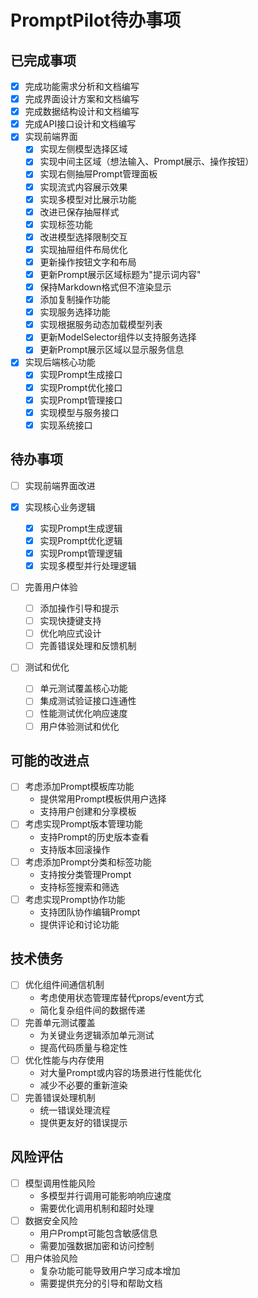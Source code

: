 # PromptPilot待办事项

## 已完成事项
- [x] 完成功能需求分析和文档编写
- [x] 完成界面设计方案和文档编写
- [x] 完成数据结构设计和文档编写
- [x] 完成API接口设计和文档编写
- [x] 实现前端界面
  - [x] 实现左侧模型选择区域
  - [x] 实现中间主区域（想法输入、Prompt展示、操作按钮）
  - [x] 实现右侧抽屉Prompt管理面板
  - [x] 实现流式内容展示效果
  - [x] 实现多模型对比展示功能
  - [x] 改进已保存抽屉样式
  - [x] 实现标签功能
  - [x] 改进模型选择限制交互
  - [x] 实现抽屉组件布局优化
  - [x] 更新操作按钮文字和布局
  - [x] 更新Prompt展示区域标题为"提示词内容"
  - [x] 保持Markdown格式但不渲染显示
  - [x] 添加复制操作功能
  - [x] 实现服务选择功能
  - [x] 实现根据服务动态加载模型列表
  - [x] 更新ModelSelector组件以支持服务选择
  - [x] 更新Prompt展示区域以显示服务信息
- [x] 实现后端核心功能
  - [x] 实现Prompt生成接口
  - [x] 实现Prompt优化接口
  - [x] 实现Prompt管理接口
  - [x] 实现模型与服务接口
  - [x] 实现系统接口

## 待办事项
- [ ] 实现前端界面改进

- [x] 实现核心业务逻辑
  - [x] 实现Prompt生成逻辑
  - [x] 实现Prompt优化逻辑
  - [x] 实现Prompt管理逻辑
  - [x] 实现多模型并行处理逻辑

- [ ] 完善用户体验
  - [ ] 添加操作引导和提示
  - [ ] 实现快捷键支持
  - [ ] 优化响应式设计
  - [ ] 完善错误处理和反馈机制

- [ ] 测试和优化
  - [ ] 单元测试覆盖核心功能
  - [ ] 集成测试验证接口连通性
  - [ ] 性能测试优化响应速度
  - [ ] 用户体验测试和优化

## 可能的改进点
- [ ] 考虑添加Prompt模板库功能
  - 提供常用Prompt模板供用户选择
  - 支持用户创建和分享模板
- [ ] 考虑实现Prompt版本管理功能
  - 支持Prompt的历史版本查看
  - 支持版本回滚操作
- [ ] 考虑添加Prompt分类和标签功能
  - 支持按分类管理Prompt
  - 支持标签搜索和筛选
- [ ] 考虑实现Prompt协作功能
  - 支持团队协作编辑Prompt
  - 提供评论和讨论功能

## 技术债务
- [ ] 优化组件间通信机制
  - 考虑使用状态管理库替代props/event方式
  - 简化复杂组件间的数据传递
- [ ] 完善单元测试覆盖
  - 为关键业务逻辑添加单元测试
  - 提高代码质量与稳定性
- [ ] 优化性能与内存使用
  - 对大量Prompt或内容的场景进行性能优化
  - 减少不必要的重新渲染
- [ ] 完善错误处理机制
  - 统一错误处理流程
  - 提供更友好的错误提示

## 风险评估
- [ ] 模型调用性能风险
  - 多模型并行调用可能影响响应速度
  - 需要优化调用机制和超时处理
- [ ] 数据安全风险
  - 用户Prompt可能包含敏感信息
  - 需要加强数据加密和访问控制
- [ ] 用户体验风险
  - 复杂功能可能导致用户学习成本增加
  - 需要提供充分的引导和帮助文档